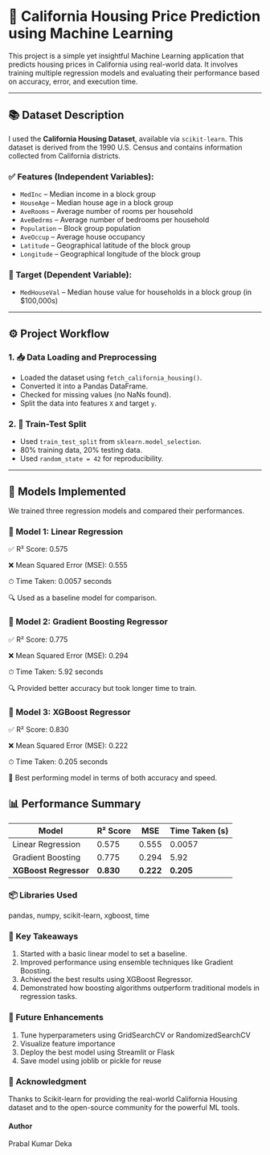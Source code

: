 # 🏡 California Housing Price Prediction using Machine Learning

This project is a simple yet insightful Machine Learning application that predicts housing prices in California using real-world data. It involves training multiple regression models and evaluating their performance based on accuracy, error, and execution time.

---

## 📚 Dataset Description

I used the **California Housing Dataset**, available via `scikit-learn`. This dataset is derived from the 1990 U.S. Census and contains information collected from California districts.

### ✅ Features (Independent Variables):
- `MedInc` – Median income in a block group
- `HouseAge` – Median house age in a block group
- `AveRooms` – Average number of rooms per household
- `AveBedrms` – Average number of bedrooms per household
- `Population` – Block group population
- `AveOccup` – Average house occupancy
- `Latitude` – Geographical latitude of the block group
- `Longitude` – Geographical longitude of the block group

### 🎯 Target (Dependent Variable):
- `MedHouseVal` – Median house value for households in a block group (in $100,000s)

---

## ⚙️ Project Workflow

### 1. 📥 Data Loading and Preprocessing
- Loaded the dataset using `fetch_california_housing()`.
- Converted it into a Pandas DataFrame.
- Checked for missing values (no NaNs found).
- Split the data into features `X` and target `y`.

### 2. 🔀 Train-Test Split
- Used `train_test_split` from `sklearn.model_selection`.
- 80% training data, 20% testing data.
- Used `random_state = 42` for reproducibility.

---

## 🧠 Models Implemented

We trained three regression models and compared their performances.

### 🔹 Model 1: Linear Regression

✅ R² Score: 0.575

❌ Mean Squared Error (MSE): 0.555

⏱ Time Taken: 0.0057 seconds

🔍 Used as a baseline model for comparison.

###  🔹 Model 2: Gradient Boosting Regressor

✅ R² Score: 0.775

❌ Mean Squared Error (MSE): 0.294

⏱ Time Taken: 5.92 seconds

🔍 Provided better accuracy but took longer time to train.

###  🔹 Model 3: XGBoost Regressor

✅ R² Score: 0.830

❌ Mean Squared Error (MSE): 0.222

⏱ Time Taken: 0.205 seconds

🚀 Best performing model in terms of both accuracy and speed.

##  📊 Performance Summary

| Model                 | R² Score  | MSE       | Time Taken (s) |
| --------------------- | --------- | --------- | -------------- |
| Linear Regression     | 0.575     | 0.555     | 0.0057         |
| Gradient Boosting     | 0.775     | 0.294     | 5.92           |
| **XGBoost Regressor** | **0.830** | **0.222** | **0.205**      |

### 📦 Libraries Used

pandas, numpy, scikit-learn, xgboost, time

###  📌 Key Takeaways

1. Started with a basic linear model to set a baseline.
2. Improved performance using ensemble techniques like Gradient Boosting.
3. Achieved the best results using XGBoost Regressor.
4. Demonstrated how boosting algorithms outperform traditional models in regression tasks.

###  🚀 Future Enhancements

1. Tune hyperparameters using GridSearchCV or RandomizedSearchCV
2. Visualize feature importance
3. Deploy the best model using Streamlit or Flask
4. Save model using joblib or pickle for reuse

### 🙌 Acknowledgment

  Thanks to Scikit-learn for providing the real-world California Housing dataset and to the open-source community for the powerful ML tools.


#### Author
  Prabal Kumar Deka
